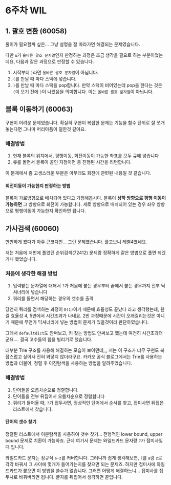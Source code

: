 # 6주차 WIL


## 1. 괄호 변환 (60058)
풀이가 필요할까 싶은... 그냥 설명을 잘 따라가면 해결되는 문제였습니다.

다만 `u`가 `올바른 괄호 문자열`인지 판정하는 과정은 조금 생각을 필요로 하는 부분이었는데요, 다음과 같은 과정으로 판정할 수 있습니다.

1. 시작부터 `)`라면 `올바른 괄호 문자열`이 아닙니다.
2. `(`를 만날 때 마다 스택에 넣습니다. 
3. `)`를 만날 때 마다 스택을 pop합니다. 만약 스택이 비어있는데 pop을 한다는 것은 `(`이 오기 전에 `)`이 나왔음을 의미합니다. 이는 `올바른 괄호 문자열`이 아닙니다.

## 블록 이동하기 (60063)
구현이 어려운 문제였습니다. 확실히 구현이 복잡한 문제는 기능을 함수 단위로 잘 쪼개 놓는다면 그나마 머리아픔이 덜한것 같아요.

### 해결방법
1. 현재 블록의 위치에서, 평행이동, 회전이동이 가능한 좌표를 모두 큐에 넣습니다
2. 큐를 돌면서 블록이 골인 지점이면 총 진행된 시간을 리턴합니다.

이 문제에서 좀 고생스러운 부분은 아무래도 회전에 관련된 내용일 것 같습니다.
#### 회전이동이 가능한지 판정하는 방법
블록이 가로방향으로 배치되어 있다고 가정해봅시다. 블록이 **상하 방향으로 평행 이동이 가능하면** 그 방향으로 회전이 가능합니다.
세로 방향으로 배치되어 있는 경우 좌우 방향으로 평행이동이 가능한지 확인하면 됩니다.

## 가사검색 (60060)
만만하게 봤다가 아주 큰코다친... 그런 문제였습니다. 풀고보니 레벨4였네요.

저는 처음에 저번에 풀었던 순위검색(72412) 문제랑 정확하게 같은 방법으로 풀면 되겠거니 했었습니다.

### 처음에 생각한 해결 방법
1. 입력받는 문자열에 대해서 `?`가 처음에 붙는 경우부터 끝에서 붙는 경우까지 전부 딕셔너리에 넣습니다
2. 쿼리를 돌면서 해당하는 경우의 갯수를 출력

당연히 쿼리를 검색하는 과정이 `O(1)`이기 때문에 효율성도 끝났다 라고 생각했는데, 웬걸 효율성 4, 5번에서 시간초과가 나네요.
2번 과정때문에 시간이 오래걸리는것은 아니기 때문에 무언가 딕셔너리에 넣는 방법이 문제가 있을것이라 판단하였습니다.

그래서 `defaultdict`도 안써보고, 키 찾는 방법도 안써보고 했는데 여전히 시간초과더군요.... 결국 고수들의 힘을 빌리기로 했습니다.

대부분 Trie 구조를 사용해 해결하는 모습이 보이던데,,, 저는 이 구조가 너무 구현도 복잡스럽고 싶어서 전혀 와닿지 않더라구요.
카카오 공식 블로그에서는 Trie를 사용하는 방법과 더불어, 정렬 후 이진탐색을 사용하는 방법을 알려주었습니다.

### 해결방법
1. 단어들을 오름차순으로 정렬합니다.
2. 단어들을 전부 뒤집어서 오름차순으로 정렬합니다
3. 쿼리가 들어올 때, `?`가 접두사면, 정상적인 단어에서 순서를 찾고, 접미사면 뒤집은 리스트에서 찾습니다.

#### 단어의 갯수 찾기
정렬된 리스트에서 이분탐색을 사용하여 갯수 찾기... 전형적인 lower bound, upper bound 문제로 치환이 가능하죠. 근데 여기서 문제는 와일드카드 문자랑 `?`가 접미사일 때 입니다.

와일드카드 문자는 정규식 `a-z`를 커버합니다. 그러니까 쉽게 생각해보면, `?`를 `a`랑 `z`로 각각 바꿔서 그 사이에 몇개가 들어가는지를 찾으면 되는 문제죠.
하지만 접미사에 와일드카드가 붙으면 이 방법을 쓸수가 없습니다. 
그러면 어떻게 해결하느냐... 접미사를 접두사로 바꿔버리면 됩니다. 글자를 뒤집어서 생각하면 끝입니다.
